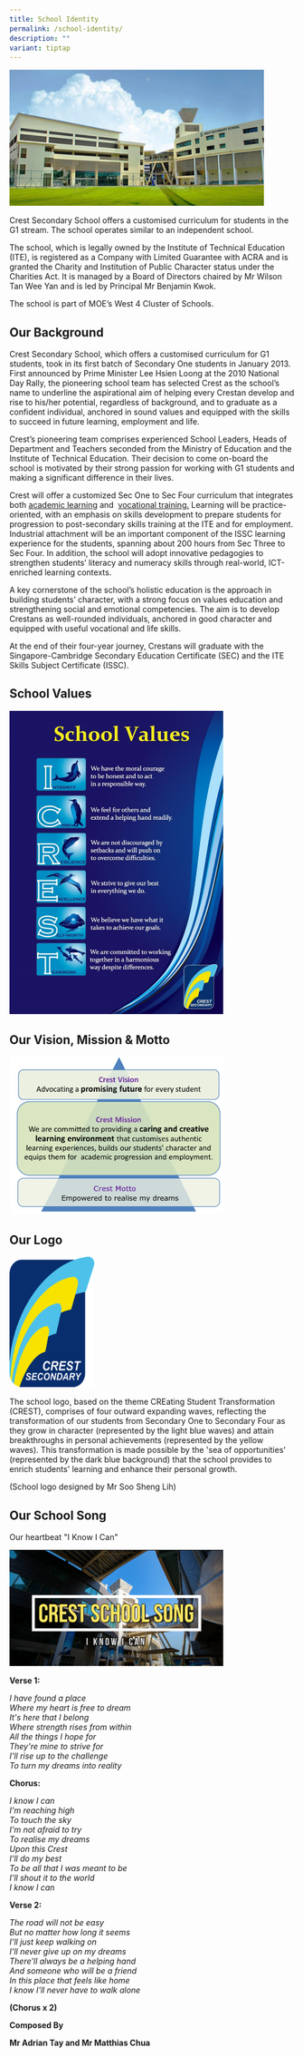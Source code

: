 ```yaml
---
title: School Identity
permalink: /school-identity/
description: ""
variant: tiptap
---
```

<div class="isomer-image-wrapper">
<img style="width:450px;height:240px;margin-right: 25px;" height="auto" width="100%" src="/images/aboutcrest.jpg">
</div>
<p>Crest Secondary School offers a customised curriculum for students in
the G1 stream. The school operates similar to an independent school.</p>
<p>The school, which is legally owned by the Institute of Technical Education
(ITE), is registered as a Company with Limited Guarantee with ACRA and
is granted the Charity and Institution of Public Character status under
the Charities Act. It is managed by a Board of Directors chaired by Mr
Wilson Tan Wee Yan and is led by Principal Mr Benjamin Kwok.</p>
<p>The school is part of MOE’s West 4 Cluster of Schools.</p>
<h2>Our Background</h2>
<p>Crest Secondary School, which offers a customised curriculum for G1 students,
took in its first batch of Secondary One students in January 2013. First
announced by Prime Minister Lee Hsien Loong at the 2010 National Day Rally,
the pioneering school team has selected Crest as the school’s name to underline
the aspirational aim of helping every Crestan develop and rise to his/her
potential, regardless of background, and to graduate as a confident individual,
anchored in sound values and equipped with the skills to succeed in future
learning, employment and life.</p>
<p>Crest’s pioneering team comprises experienced School Leaders, Heads of
Department and Teachers seconded from the Ministry of Education and the
Institute of Technical Education. Their decision to come on-board the school
is motivated by their strong passion for working with G1 students and making
a significant difference in their lives.</p>
<p>Crest will offer a customized Sec One to Sec Four curriculum that integrates
both&nbsp;<a href="/programmes/academic-curriculum/aesthetics/" rel="noopener noreferrer nofollow" target="_blank">academic learning</a>&nbsp;and&nbsp;
<a href="/discovery-modules/" rel="noopener noreferrer nofollow" target="_blank">vocational training</a><a href="/programmes/vocational-curriculum/permalink" rel="noopener noreferrer nofollow" target="_blank">.</a>&nbsp;Learning
will be practice-oriented, with an emphasis on skills development to prepare
students for progression to post-secondary skills training at the ITE and
for employment. Industrial attachment will be an important component of
the ISSC learning experience for the students, spanning about 200 hours
from Sec Three to Sec Four. In addition, the school will adopt innovative
pedagogies to strengthen students’ literacy and numeracy skills through
real-world, ICT-enriched learning contexts.</p>
<p>A key cornerstone of the school’s holistic education is the approach in
building students’ character, with a strong focus on values education and
strengthening social and emotional competencies. The aim is to develop
Crestans as well-rounded individuals, anchored in good character and equipped
with useful vocational and life skills.</p>
<p>At the end of their four-year journey, Crestans will graduate with the
Singapore-Cambridge Secondary Education Certificate (SEC) and the ITE Skills
Subject Certificate (ISSC).</p>
<h2>School Values</h2>
<div class="isomer-image-wrapper">
<img style="width:75%" height="auto" width="100%" src="/images/schvalues.jpg">
</div>
<h2>Our Vision, Mission &amp; Motto</h2>
<div class="isomer-image-wrapper">
<img style="width:75%" height="auto" width="100%" src="/images/schvision.png">
</div>
<h2>Our Logo</h2>
<div class="isomer-image-wrapper">
<img style="width:150px;height:230px;margin-right:25px;" height="auto" width="100%" src="/images/schlog.jpg">
</div>
<p>The school logo, based on the theme CREating Student Transformation (CREST),
comprises of four outward expanding waves, reflecting the transformation
of our students from Secondary One to Secondary Four as they grow in character
(represented by the light blue waves) and attain breakthroughs in personal
achievements (represented by the yellow waves). This transformation is
made possible by the 'sea of opportunities' (represented by the dark blue
background) that the school provides to enrich students' learning and enhance
their personal growth.</p>
<p>(School logo designed by Mr Soo Sheng Lih)</p>
<h2>Our School Song</h2>
<p>Our heartbeat "I Know I Can"</p>
<div class="isomer-image-wrapper">
<img style="width:75%" height="auto" width="100%" src="/images/schsong.png">
</div>
<p><strong>Verse 1:</strong>
</p>
<p><em>I have found a place</em>
<br><em>Where my heart is free to dream</em>
<br><em>It's here that I belong</em>
<br><em>Where strength rises from within</em>
<br><em>All the things I hope for</em>
<br><em>They're mine to strive for</em>
<br><em>I'll rise up to the challenge</em>
<br><em>To turn my dreams into reality</em>
</p>
<p><strong>Chorus:</strong>
</p>
<p><em>I know I can</em>
<br><em>I'm reaching high</em>
<br><em>To touch the sky</em>
<br><em>I'm not afraid to try</em>
<br><em>To realise my dreams</em>
<br><em>Upon this Crest</em>
<br><em>I'll do my best</em>
<br><em>To be all that I was meant to be</em>
<br><em>I'll shout it to the world</em>
<br><em>I know I can</em>
</p>
<p><strong>Verse 2:</strong>
</p>
<p><em>The road will not be easy</em>
<br><em>But no matter how long it seems</em>
<br><em>I'll just keep walking on</em>
<br><em>I'll never give up on my dreams</em>
<br><em>There'll always be a helping hand</em>
<br><em>And someone who will be a friend</em>
<br><em>In this place that feels like home</em>
<br><em>I know I'll never have to walk alone</em>
</p>
<p><strong>(Chorus x 2)</strong>
</p>
<p><strong>Composed By</strong>
</p>
<p><strong>Mr Adrian Tay and Mr Matthias Chua</strong>
</p>